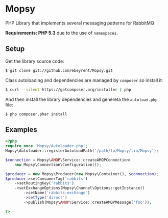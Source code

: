 Mopsy
=====

PHP Library that implements several messaging patterns for RabbitMQ

**Requirements: PHP 5.3** due to the use of `namespaces`.

## Setup ##

Get the library source code:

```bash
$ git clone git://github.com/ebeyrent/Mopsy.git
```

Class autoloading and dependencies are managed by `composer` so install it:

```bash
$ curl --silent https://getcomposer.org/installer | php
```

And then install the library dependencies and genereta the `autoload.php` file:

    $ php composer.phar install
    
## Examples ##


```php
<?php
require_once 'Mopsy/Autoloader.php';
Mopsy\Autoloader::registerAutoloadPath('/path/to/Mopsy/lib/Mopsy');

$connection = Mopsy\AMQP\Service::createAMQPConnection(
    new Mopsy\Connection\Configuration());

$producer = new Mopsy\Producer(new Mopsy\Container(), $connection);
$producer->setConsumerTag('rabbits')
    ->setRoutingKey('rabbits')
    ->setExchangeOptions(Mopsy\Channel\Options::getInstance()
        ->setName('rabbits-exchange')
        ->setType('direct')
        ->publish(Mopsy\AMQP\Service::createAMQPMessage('foo'));

?>
```    